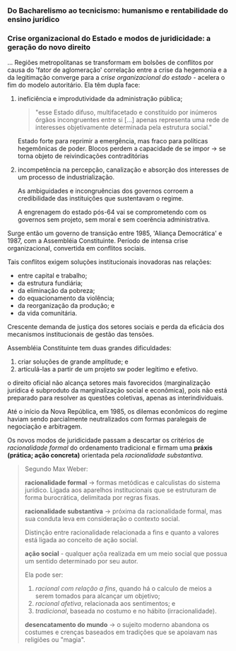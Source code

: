 ### Do Bacharelismo ao tecnicismo: humanismo e rentabilidade do ensino jurídico


### Crise organizacional do Estado e modos de juridicidade: a geração do novo direito

...
Regiões metropolitanas se transformam em bolsões de conflitos por causa do 'fator de aglomeração'
correlação entre a crise da hegemonia e a da legitimação converge para a *crise organizacional do estado* - acelera o fim do modelo autoritário.
Ela têm dupla face:
1. ineficiência e improdutividade da administração pública;
    > "esse Estado difuso, multifacetado e constituído por inúmeros órgãos incongruentes entre si [...] apenas representa uma rede de interesses objetivamente determinada pela estrutura social."

    Estado forte para reprimir a emergência, mas fraco para políticas hegemônicas de poder.
     Blocos perdem a capacidade de se impor -> se torna objeto de reivindicações contraditórias
2. incompetência na percepção, canalização e absorção dos interesses de um processo de industrialização.

    As ambiguidades e incongruências dos governos corroem a credibilidade das instituições que sustentavam o regime.

    A engrenagem do estado pós-64 vai se comprometendo com os governos sem projeto, sem moral e sem coerência administrativa.


Surge então um governo de transição entre 1985, 'Aliança Democrática' e 1987, com a Assembléia Constituinte. Período de intensa crise organizacional, convertida em conflitos sociais. 

Tais conflitos exigem soluções institucionais inovadoras nas relações:
- entre capital e trabalho;
- da estrutura fundiária;
- da eliminação da pobreza;
- do equacionamento da violência;
- da reorganização da produção; e
- da vida comunitária.

Crescente demanda de justiça dos setores sociais e perda da eficácia dos mecanismos institucionais de gestão das tensões.

Assembléia Constituinte tem duas grandes dificuldades:
1. criar soluções de grande amplitude; e
2. articulá-las a partir de um projeto sw poder legítimo e efetivo.

o direito oficial não alcança setores mais favorecidos (marginalização jurídica é subproduto da marginalização social e econômica), pois não está preparado para resolver as questões coletivas, apenas as interindividuais.

Até o início da Nova República, em 1985, os dilemas econômicos do regime haviam sendo parcialmente neutralizados com formas paralegais de negociação e arbitragem.

Os novos modos de juridicidade passam a descartar os critérios de *racionalidade formal* do ordenamento tradicional e firmam uma **práxis (prática; ação concreta)** orientada pela *racionalidade substantiva*.

> Segundo Max Weber: 
> 
> **racionalidade formal** -> formas metódicas e calculistas do sistema jurídico. Ligada aos aparelhos institucionais que se estruturam de forma burocrática, delimitada por regras fixas.
> 
> **racionalidade substantiva** -> próxima da racionalidade formal, mas sua conduta leva em consideração o contexto social.
>
> Distinção entre racionalidade relacionada a fins e quanto a valores está ligada ao conceito de ação social.
> 
> **ação social** - qualquer açõa realizada em um meio social que possua um sentido determinado por seu autor.
> 
> Ela pode ser:
> 1. *racional com relação a fins*, quando há o calculo de meios a serem tomados para alcançar um objetivo;
> 2. *racional afetiva*, relacionada aos sentimentos; e
> 3. *tradicional*, baseada no costumo e no hábito (irracionalidade).
> 
> **desencatamento do mundo** -> o sujeito moderno abandona os costumes e crenças baseados em tradições que se apoiavam nas religiões ou "magia".